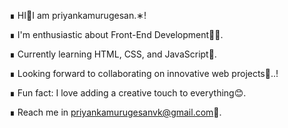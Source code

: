 ∎ HI👋I am priyankamurugesan.∗!

∎ I'm enthusiastic about Front-End Development👩‍💻. 

∎ Currently learning HTML, CSS, and JavaScript🌱.

∎ Looking forward to collaborating on innovative web projects🎯..!  

∎ Fun fact: I love adding a creative touch to everything😊.

∎ Reach me in priyankamurugesanvk@gmail.com📩.



<!--
**PriyankaMurugesanvk/PriyankaMurugesanvk** is a ✨ _special_ ✨ repository because its `README.md` (this file) appears on your GitHub profile.

Here are some ideas to get you started:

- 🔭 I’m currently working on ...
- 🌱 I’m currently learning ...
- 👯 I’m looking to collaborate on ...
- 🤔 I’m looking for help with ...
- 💬 Ask me about ...
- 📫 How to reach me: ...
- 😄 Pronouns: ...
- ⚡ Fun fact: ...
-->

